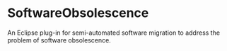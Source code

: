 # SoftwareObsolescence

An Eclipse plug-in for semi-automated software migration to address the problem of software obsolescence.
